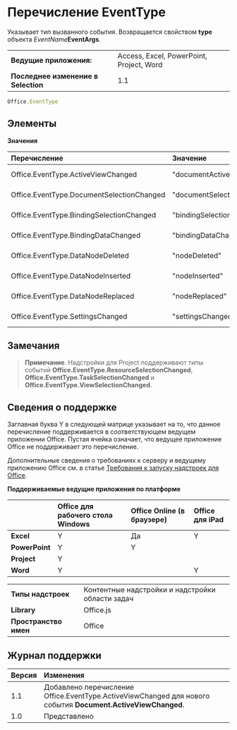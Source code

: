 
# Перечисление EventType
Указывает тип вызванного события. Возвращается свойством **type** объекта _EventName_**EventArgs**.

|||
|:-----|:-----|
|**Ведущие приложения:**|Access, Excel, PowerPoint, Project, Word|
|**Последнее изменение в Selection**|1.1|

```js
Office.EventType
```


## Элементы


**Значения**


|Перечисление|Значение|Описание|
|:-----|:-----|:-----|
|Office.EventType.ActiveViewChanged|"documentActiveViewChanged"|Было вызвано событие [Document.ActiveViewChanged](../../reference/shared/document.activeviewchanged.md).|
|Office.EventType.DocumentSelectionChanged|"documentSelectionChanged"|Было вызвано событие [Document.SelectionChanged](../../reference/shared/document.selectionchanged.event.md).|
|Office.EventType.BindingSelectionChanged|"bindingSelectionChanged"|Было вызвано событие [Binding.BindingSelectionChanged](../../reference/shared/binding.bindingselectionchangedevent.md).|
|Office.EventType.BindingDataChanged|"bindingDataChanged"|Было вызвано событие [Binding.BindingDataChanged](../../reference/shared/binding.bindingdatachangedevent.md).|
|Office.EventType.DataNodeDeleted|"nodeDeleted"|Было вызвано событие [CustomXmlPart.dataNodeDeleted](../../reference/shared/customxmlpart.datanodedeleted.event.md).|
|Office.EventType.DataNodeInserted|"nodeInserted"|Было вызвано событие [CustomXmlPart.dataNodeInserted](../../reference/shared/customxmlpart.datanodeinserted.event.md).|
|Office.EventType.DataNodeReplaced|"nodeReplaced"|Было вызвано событие [CustomXmlPart.dataNodeReplaced](../../reference/shared/customxmlpart.datanodereplaced.event.md).|
|Office.EventType.SettingsChanged|"settingsChanged"|Было вызвано событие [Settings.settingsChanged](../../reference/shared/settings.settingschangedevent.md).|

## Замечания


 >**Примечание**.  Надстройки для Project поддерживают типы событий **Office.EventType.ResourceSelectionChanged**, **Office.EventType.TaskSelectionChanged** и **Office.EventType.ViewSelectionChanged**.


## Сведения о поддержке


Заглавная буква Y в следующей матрице указывает на то, что данное перечисление поддерживается в соответствующем ведущем приложении Office. Пустая ячейка означает, что ведущее приложение Office не поддерживает это перечисление.

Дополнительные сведения о требованиях к серверу и ведущему приложению Office см. в статье [Требования к запуску надстроек для Office](../../docs/overview/requirements-for-running-office-add-ins.md).


**Поддерживаемые ведущие приложения по платформе**


||**Office для рабочего стола Windows**|**Office Online (в браузере)**|**Office для iPad**|
|:-----|:-----|:-----|:-----|
|**Excel**|Y|Да|Y|
|**PowerPoint**|Y|Y||
|**Project**|Y|||
|**Word**|Y||Y|

|||
|:-----|:-----|
|**Типы надстроек**|Контентные надстройки и надстройки области задач|
|**Library**|Office.js|
|**Пространство имен**|Office|

## Журнал поддержки



|**Версия**|**Изменения**|
|:-----|:-----|
|1.1| Добавлено перечисление Office.EventType.ActiveViewChanged для нового события **Document.ActiveViewChanged**.|
|1.0|Представлено|
